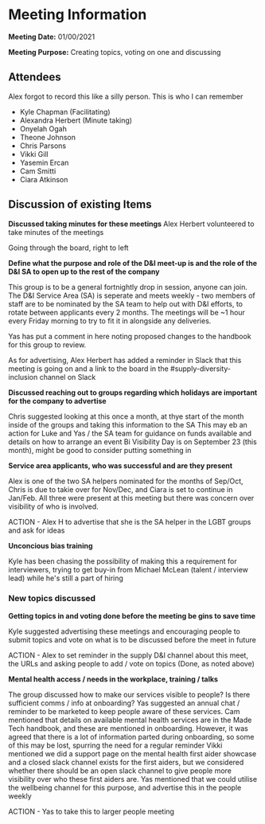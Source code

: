 # Meeting Information

**Meeting Date:** 01/00/2021

**Meeting Purpose:** Creating topics, voting on one and discussing

## Attendees

Alex forgot to record this like a silly person. This is who I can remember

- Kyle Chapman (Facilitating)
- Alexandra Herbert (Minute taking)
- Onyelah Ogah
- Theone Johnson
- Chris Parsons
- Vikki Gill
- Yasemin Ercan
- Cam Smitti
- Ciara Atkinson

## Discussion of existing Items

**Discussed taking minutes for these meetings**
Alex Herbert volunteered to take minutes of the meetings

Going through the board, right to left

**Define what the purpose and role of the D&I meet-up is and the role of the D&I SA to open up to the rest of the company**

This group is to be a general fortnightly drop in session, anyone can join. The D&I Service Area (SA) is seperate and meets weekly - two members of staff are to be nominated by the SA team to help out with D&I efforts, to rotate between applicants every 2 months. The meetings will be ~1 hour every Friday morning to try to fit it in alongside any deliveries.

Yas has put a comment in here noting proposed changes to the handbook for this group to review.

As for advertising, Alex Herbert has added a reminder in Slack that this meeting is going on and a link to the board in the #supply-diversity-inclusion channel on Slack

**Discussed reaching out to groups regarding which holidays are important for the company to advertise**

Chris suggested looking at this once a month, at thye start of the month inside of the groups and taking this information to the SA
This may eb an action for Luke and Yas / the SA team for guidance on funds available and details on how to arrange an event
Bi Visibility Day is on September 23 (this month), might be good to consider putting something in

**Service area applicants, who was successful and are they present**

Alex is one of the two SA helpers nominated for the months of Sep/Oct, Chris is due to takie over for Nov/Dec, and Ciara is set to continue in Jan/Feb. All three were present at this meeting but there was concern over visibility of who is involved.

ACTION - Alex H to advertise that she is the SA helper in the LGBT groups and ask for ideas

**Unconcious bias training**

Kyle has been chasing the possibility of making this a requirement for interviewers, trying to get buy-in from Michael McLean (talent / interview lead) while he's still a part of hiring

### New topics discussed

**Getting topics in and voting done before the meeting be gins to save time**

Kyle suggested advertising these meetings and encouraging people to submit topics and vote on what is to be discussed before the meet in future

ACTION - Alex to set reminder in the supply D&I channel about this meet, the URLs and asking people to add / vote on topics (Done, as noted above)

**Mental health access / needs in the workplace, training / talks**

The group discussed how to make our services visible to people? Is there sufficient comms / info at onboarding?
Yas suggested an annual chat / reminder to be marketed to keep people aware of these services.
Cam mentioned that details on available mental health services are in the Made Tech handbook, and these are mentioned in onboarding. However, it was agreed that there is a lot of information parted during onboarding, so some of this may be lost, spurring the need for a regular reminder
Vikki mentioned we did a support page on the mental health first aider showcase and a closed slack channel exists for the first aiders, but we considered whether there should be an open slack channel to give people more visibility over who these first aiders are. Yas mentioned that we could utilise the wellbeing channel for this purpose, and advertise this in the people weekly 

ACTION - Yas to take this to larger people meeting